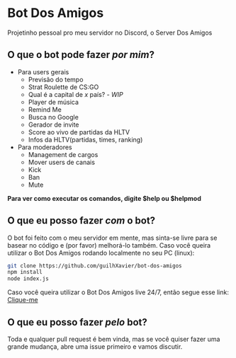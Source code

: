 # Bot Dos Amigos

Projetinho pessoal pro meu servidor no Discord, o Server Dos Amigos

## O que o bot pode fazer *por mim*?

- Para users gerais
	- Previsão do tempo
	- Strat Roulette de CS:GO
	- Qual é a capital de *x* país? - _WIP_
  - Player de música
  - Remind Me
  - Busca no Google
  - Gerador de invite
  - Score ao vivo de partidas da HLTV
  - Infos da HLTV(partidas, times, ranking)
- Para moderadores
	- Management de cargos
	- Mover users de canais
  - Kick
  - Ban
  - Mute

**Para ver como executar os comandos, digite $help ou $helpmod**

## O que eu posso fazer *com* o bot?

O bot foi feito com o meu servidor em mente, mas sinta-se livre para se basear no código e (por favor) melhorá-lo também.
Caso você queira utilizar o Bot Dos Amigos rodando localmente no seu PC (linux):

```bash
git clone https://github.com/guilhXavier/bot-dos-amigos
npm install
node index.js
```
Caso você queira utilizar o Bot Dos Amigos live 24/7, então segue esse link:
[Clique-me](https://discordapp.com/api/oauth2/authorize?client_id=589849100522881094&permissions=275843095&scope=bot)


## O que eu posso fazer *pelo* bot?

Toda e qualquer pull request é bem vinda, mas se você quiser fazer uma grande mudança, abre uma issue primeiro e vamos discutir.

